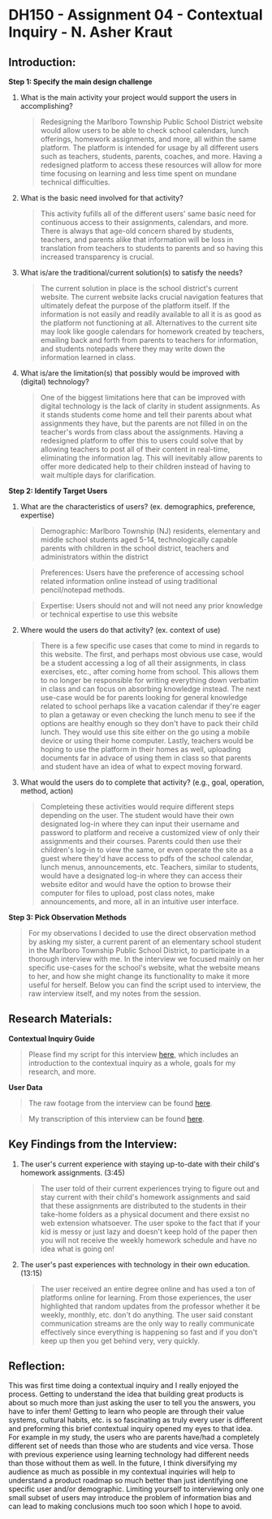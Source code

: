 # DH150 - Assignment 04 - Contextual Inquiry - N. Asher Kraut

## Introduction:

**Step 1: Specify the main design challenge**

1. What is the main activity your project would support the users in accomplishing? 
    
    >Redesigning the Marlboro Township Public School District website would allow users to be able to check school calendars, lunch offerings, homework assignments, and more, all within the same platform. The platform is intended for usage by all different users such as teachers, students, parents, coaches, and more. Having a redesigned platform to access these resources will allow for more time focusing on learning and less time spent on mundane technical difficulties. 

2. What is the basic need involved for that activity? 
    
    >This activity fufills all of the different users' same basic need for continuous access to their assignments, calendars, and more. There is always that age-old concern shared by students, teachers, and parents alike that information will be loss in translation from teachers to students to parents and so having this increased transparency is crucial. 
    
3. What is/are the traditional/current solution(s) to satisfy the needs? 
    
    >The current solution in place is the school district's current website. The current website lacks crucial navigation features that ultimately defeat the purpose of the platform itself. If the information is not easily and readily available to all it is as good as the platform not functioning at all. Alternatives to the current site may look like google calendars for homework created by teachers, emailing back and forth from parents to teachers for information, and students notepads where they may write down the information learned in class. 

4. What is/are the limitation(s) that possibly would be improved with (digital) technology?
    
    >One of the biggest limitations here that can be improved with digital technology is the lack of clarity in student assignments. As it stands students come home and tell their parents about what assignments they have, but the parents are not filled in on the teacher's words from class about the assignments. Having a redesigned platform to offer this to users could solve that by allowing teachers to post all of their content in real-time, eliminating the information lag. This will inevitably allow parents to offer more dedicated help to their children instead of having to wait multiple days for clarification. 
    
**Step 2: Identify Target Users**

1. What are the characteristics of users? (ex. demographics, preference, expertise)
    
    >Demographic: Marlboro Township (NJ) residents, elementary and middle school students aged 5-14, technologically capable parents with children in the school district, teachers and administrators within the district
    
    >Preferences: Users have the preference of accessing school related information online instead of using traditional pencil/notepad methods. 

    >Expertise: Users should not and will not need any prior knowledge or technical expertise to use this website

2. Where would the users do that activity? (ex. context of use)

    >There is a few specific use cases that come to mind in regards to this website. The first, and perhaps most obvious use case, would be a student accessing a log of all their assignments, in class exercises, etc., after coming home from school. This allows them to no longer be responsible for writing everything down verbatim in class and can focus on absorbing knowledge instead. The next use-case would be for parents looking for general knowledge related to school perhaps like a vacation calendar if they're eager to plan a getaway or even checking the lunch menu to see if the options are healthy enough so they don't have to pack their child lunch. They would use this site either on the go using a mobile device or using their home computer. Lastly, teachers would be hoping to use the platform in their homes as well, uploading documents far in advace of using them in class so that parents and student have an idea of what to expect moving forward. 

3. What would the users do to complete that activity? (e.g., goal, operation, method, action)

    >Completeing these activities would require different steps depending on the user. The student would have their own designated log-in where they can input their username and password to platform and receive a customized view of only their assignments and their courses. Parents could then use their children's log-in to view the same, or even operate the site as a guest where they'd have access to pdfs of the school calendar, lunch menus, announcements, etc. Teachers, similar to students, would have a designated log-in where they can access their website editor and would have the option to browse their computer for files to upload, post class notes, make announcements, and more, all in an intuitive user interface. 
    
**Step 3: Pick Observation Methods**

   >For my observations I decided to use the direct observation method by asking my sister, a current parent of an elementary school student in the Marlboro Township Public School District, to participate in a thorough interview with me. In the interview we focused mainly on her specific use-cases for the school's website, what the website means to her, and how she might change its functionality to make it more useful for herself. Below you can find the script used to interview, the raw interview itself, and my notes from the session. 

## Research Materials:

**Contextual Inquiry Guide**

>Please find my script for this interview [here](https://docs.google.com/document/d/1v0RRJNbNWFGiGA1mOn_4-al-XQOZlrdxGuBPMjzd6Ps/edit?usp=sharing), which includes an introduction to the contextual inquiry as a whole, goals for my research, and more.

**User Data**

>The raw footage from the interview can be found [here](https://drive.google.com/file/d/1zUgFhekHuJj0ouFhy7Xsr_tXeP_QyzFW/view?usp=sharing). 

>My transcription of this interview can be found [here](https://docs.google.com/document/d/14zCWNCYgJu9LH6X2pbn8dczrcrrM_fvTs1p3H93NSjI/edit?usp=sharing).

## Key Findings from the Interview:

1. The user's current experience with staying up-to-date with their child's homework assignments. (3:45)
    >The user told of their current experiences trying to figure out and stay current with their child's homework assignments and said that these assignments are distributed to the students in their take-home folders as a physical document and there exsist no web extension whatsoever. The user spoke to the fact that if your kid is messy or just lazy and doesn't keep hold of the paper then you will not receive the weekly homework schedule and have no idea what is going on!

2. The user's past experiences with technology in their own education. (13:15)
    >The user received an entire degree online and has used a ton of platforms online for learning. From those experiences, the user highlighted that random updates from the professor whether it be weekly, monthly, etc. don't do anything. The user said constant communication streams are the only way to really communicate effectively since everything is happening so fast and if you don't keep up then you get behind very, very quickly. 
    
## Reflection:

   This was first time doing a contextual inquiry and I really enjoyed the process. Getting to understand the idea that building great products is about so much more than just asking the user to tell you the answers, you have to infer them! Getting to learn who people are through their value systems, cultural habits, etc. is so fascinating as truly every user is different and preforming this brief contextual inquiry opened my eyes to that idea. For example in my study, the users who are parents have/had a completely different set of needs than those who are students and vice versa. Those with previous experience using learning technology had different needs than those without them as well. In the future, I think diversifying my audience as much as possible in my contextual inquiries will help to understand a product roadmap so much better than just identifying one specific user and/or demographic. Limiting yourself to interviewing only one small subset of users may introduce the problem of information bias and can lead to making conclusions much too soon which I hope to avoid. 
